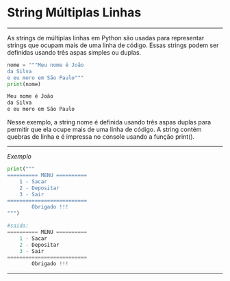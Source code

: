 # **String Múltiplas Linhas**
---

As strings de múltiplas linhas em Python são usadas para representar strings que ocupam mais de uma linha de código. Essas strings podem ser definidas usando três aspas simples ou duplas.

~~~py
nome = """Meu nome é João
da Silva
e eu moro em São Paulo"""
print(nome)

Meu nome é João
da Silva
e eu moro em São Paulo
~~~

Nesse exemplo, a string nome é definida usando três aspas duplas para permitir que ela ocupe mais de uma linha de código. A string contém quebras de linha e é impressa no console usando a função print(). 

---
*Exemplo*

~~~py
print("""
========== MENU ==========
    1 - Sacar
    2 - Depositar
    3 - Sair
==========================
        Obrigado !!!
""")

#saida:
========== MENU ==========
    1 - Sacar
    2 - Depositar
    3 - Sair
==========================
        Obrigado !!!

~~~
---